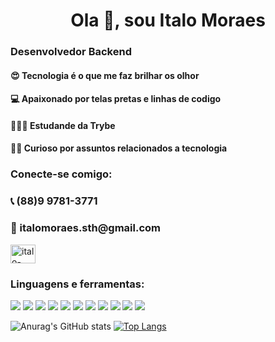 <h1 align="center">Ola 👋, sou Italo Moraes</h1>
<h3 align="left">Desenvolvedor Backend</h3>

<h4 align="left">😍 Tecnologia é o que me faz brilhar os olhor</h3>
<h4 align="left">💻 Apaixonado por telas pretas e linhas de codigo</h3>
<h4 align="left">👨🏼‍🎓 Estudande da Trybe</h3>
<h4 align="left">🕵🏼 Curioso por assuntos relacionados a tecnologia</h3>

<h3 align="left">Conecte-se comigo:</h3>
<p align="left">
<h3>📞 (88)9 9781-3771 </h3>
<h3>📧 italomoraes.sth@gmail.com </h3>
<a href="https://linkedin.com/in/italo-moraess" target="blank"><img align="center" src="https://raw.githubusercontent.com/rahuldkjain/github-profile-readme-generator/master/src/images/icons/Social/linked-in-alt.svg" alt="italo-moraess" height="30" width="40" /></a>
</p>

<h3 align="left">Linguagens e ferramentas:</h3>
<p align="left">
  <a href=""><img src="https://skillicons.dev/icons?i=nodejs" /></a>
  <a href=""><img src="https://skillicons.dev/icons?i=git" /></a>
  <a href=""><img src="https://skillicons.dev/icons?i=docker" /></a>
  <a href=""><img src="https://skillicons.dev/icons?i=github" /></a>
  <a href=""><img src="https://skillicons.dev/icons?i=heroku" /></a>
  <a href=""><img src="https://skillicons.dev/icons?i=js" /></a>
  <a href=""><img src="https://skillicons.dev/icons?i=ts" /></a>
  <a href=""><img src="https://skillicons.dev/icons?i=linux" /></a>
  <a href=""><img src="https://skillicons.dev/icons?i=mongodb" /></a>
  <a href=""><img src="https://skillicons.dev/icons?i=vscode" /></a>
  <a href=""><img src="https://skillicons.dev/icons?i=mysql" /></a>
</p>


![Anurag's GitHub stats](https://github-readme-stats.vercel.app/api?username=italomoraess&show_icons=true&theme=radical)
[![Top Langs](https://github-readme-stats.vercel.app/api/top-langs/?username=italomoraess&layout=compact&theme=dark)](https://github.com/anuraghazra/github-readme-stats)
